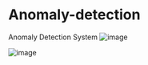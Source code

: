 # Anomaly-detection
Anomaly Detection System
![image](https://github.com/AlokTiwari5/Anomaly-detection/assets/123202612/0597faf0-c4f5-43b5-9ce7-1eda87e4b788)

![image](https://github.com/AlokTiwari5/Anomaly-detection/assets/123202612/d0c50738-2ed0-4476-89cc-bd975fd8ba37)


